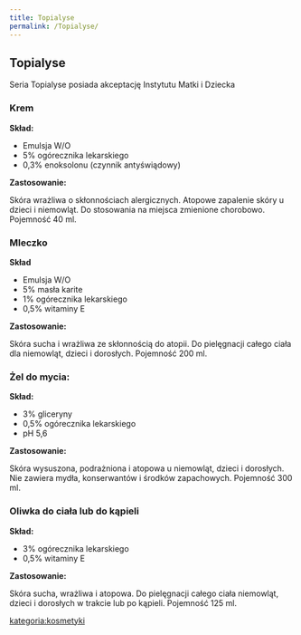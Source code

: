 ```yaml
---
title: Topialyse
permalink: /Topialyse/
---
```


Topialyse
---------

Seria Topialyse posiada akceptację Instytutu Matki i Dziecka

### Krem

**Skład:**

-   Emulsja W/O
-   5% ogórecznika lekarskiego
-   0,3% enoksolonu (czynnik antyświądowy)

**Zastosowanie:**

Skóra wrażliwa o skłonnościach alergicznych. Atopowe zapalenie skóry u dzieci i niemowląt. Do stosowania na miejsca zmienione chorobowo. Pojemność 40 ml.

### Mleczko

**Skład**

-   Emulsja W/O
-   5% masła karite
-   1% ogórecznika lekarskiego
-   0,5% witaminy E

**Zastosowanie:**

Skóra sucha i wrażliwa ze skłonnością do atopii. Do pielęgnacji całego ciała dla niemowląt, dzieci i dorosłych. Pojemność 200 ml.

### Żel do mycia:

**Skład:**

-   3% gliceryny
-   0,5% ogórecznika lekarskiego
-   pH 5,6

**Zastosowanie:**

Skóra wysuszona, podrażniona i atopowa u niemowląt, dzieci i dorosłych. Nie zawiera mydła, konserwantów i środków zapachowych. Pojemność 300 ml.

### Oliwka do ciała lub do kąpieli

**Skład:**

-   3% ogórecznika lekarskiego
-   0,5% witaminy E

**Zastosowanie:**

Skóra sucha, wrażliwa i atopowa. Do pielęgnacji całego ciała niemowląt, dzieci i dorosłych w trakcie lub po kąpieli. Pojemność 125 ml.

[kategoria:kosmetyki](/atopedia/kategoria:kosmetyki "wikilink")